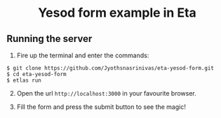 <h1 align="center">Yesod form example in Eta</h1>

## Running the server

1) Fire up the terminal and enter the commands:

  ```
  $ git clone https://github.com/Jyothsnasrinivas/eta-yesod-form.git
  $ cd eta-yesod-form
  $ etlas run
  ```

2) Open the url `http://localhost:3000` in your favourite browser.

3) Fill the form and press the submit button to see the magic!
